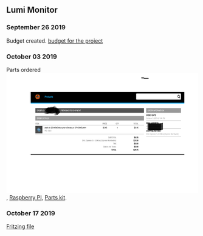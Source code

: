 Lumi Monitor
------------

### September 26 2019
Budget created.
[budget for the project](https://github.com/Abdirashid-Yusuf/Lumi-monitor/blob/master/Documentation/Abdirashid's%20Budget.pdf)
### October 03 2019
Parts ordered
![proof of sensor order](https://github.com/Abdirashid-Yusuf/Lumi-monitor/blob/master/Images/proofPic.png), 
[Raspberry PI](https://github.com/Abdirashid-Yusuf/Lumi-monitor/blob/master/Images/RaspberPI.HEIC),
[Parts kit](https://github.com/Abdirashid-Yusuf/Lumi-monitor/blob/master/Images/Parts%20kit.png).
### October 17 2019

[Fritzing file](https://github.com/Abdirashid-Yusuf/Lumi-monitor/tree/master/Electronics)
